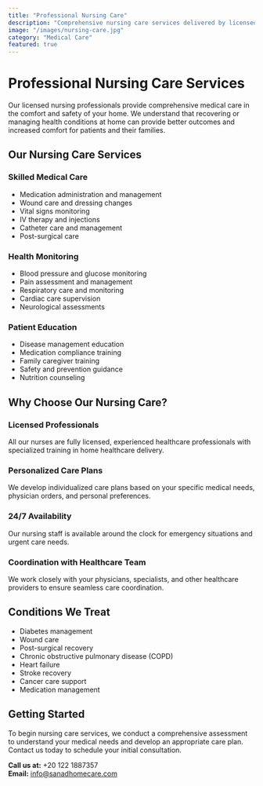 ```yaml
---
title: "Professional Nursing Care"
description: "Comprehensive nursing care services delivered by licensed professionals in the comfort of your home."
image: "/images/nursing-care.jpg"
category: "Medical Care"
featured: true
---
```


# Professional Nursing Care Services

Our licensed nursing professionals provide comprehensive medical care in the comfort and safety of your home. We understand that recovering or managing health conditions at home can provide better outcomes and increased comfort for patients and their families.

## Our Nursing Care Services

### Skilled Medical Care

- Medication administration and management
- Wound care and dressing changes
- Vital signs monitoring
- IV therapy and injections
- Catheter care and management
- Post-surgical care

### Health Monitoring

- Blood pressure and glucose monitoring
- Pain assessment and management
- Respiratory care and monitoring
- Cardiac care supervision
- Neurological assessments

### Patient Education

- Disease management education
- Medication compliance training
- Family caregiver training
- Safety and prevention guidance
- Nutrition counseling

## Why Choose Our Nursing Care?

### Licensed Professionals

All our nurses are fully licensed, experienced healthcare professionals with specialized training in home healthcare delivery.

### Personalized Care Plans

We develop individualized care plans based on your specific medical needs, physician orders, and personal preferences.

### 24/7 Availability

Our nursing staff is available around the clock for emergency situations and urgent care needs.

### Coordination with Healthcare Team

We work closely with your physicians, specialists, and other healthcare providers to ensure seamless care coordination.

## Conditions We Treat

- Diabetes management
- Wound care
- Post-surgical recovery
- Chronic obstructive pulmonary disease (COPD)
- Heart failure
- Stroke recovery
- Cancer care support
- Medication management

## Getting Started

To begin nursing care services, we conduct a comprehensive assessment to understand your medical needs and develop an appropriate care plan. Contact us today to schedule your initial consultation.

**Call us at:** +20 122 1887357  
**Email:** info@sanadhomecare.com
